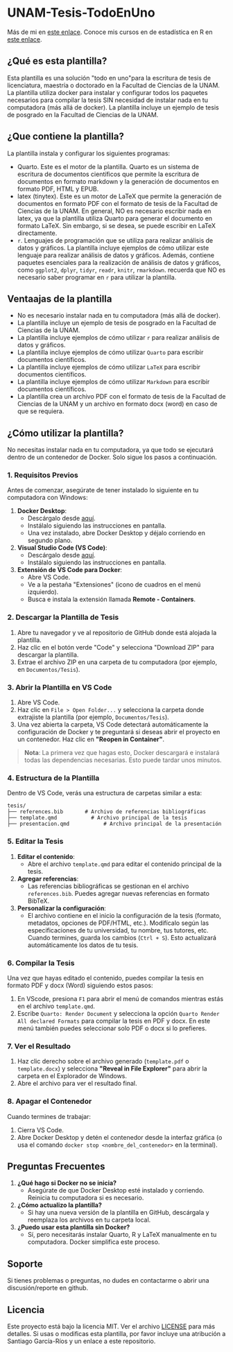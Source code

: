 # UNAM-Tesis-TodoEnUno

Más de mi en [este enlace](https://santi-rios.github.io/). Conoce mis cursos en de estadística en R en [este enlace](https://orcaasesina.com/).

## ¿Qué es esta plantilla?

Esta plantilla es una solución "todo en uno"para la escritura de tesis de licenciatura, maestría o doctorado en la Facultad de Ciencias de la UNAM. La plantilla utiliza docker para instalar y configurar todos los paquetes necesarios para compilar la tesis SIN necesidad de instalar nada en tu computadora (más allá de docker). La plantilla incluye un ejemplo de tesis de posgrado en la Facultad de Ciencias de la UNAM.

## ¿Que contiene la plantilla?

La plantilla instala y configurar los siguientes programas:
- Quarto. Este es el motor de la plantilla. Quarto es un sistema de escritura de documentos científicos que permite la escritura de documentos en formato markdown y la generación de documentos en formato PDF, HTML y EPUB.
- latex (tinytex). Este es un motor de LaTeX que permite la generación de documentos en formato PDF con el formato de tesis de la Facultad de Ciencias de la UNAM. En general, NO es necesario escribir nada en latex, ya que la plantilla utiliza Quarto para generar el documento en formato LaTeX. Sin embargo, si se desea, se puede escribir en LaTeX directamente.
- `r`. Lenguajes de programación que se utiliza para realizar análisis de datos y gráficos. La plantilla incluye ejemplos de cómo utilizar este lenguaje para realizar análisis de datos y gráficos. Además, contiene paquetes esenciales para la realización de análisis de datos y gráficos, como `ggplot2`, `dplyr`, `tidyr`, `readr`, `knitr`, `rmarkdown`. recuerda que NO es necesario saber programar en `r` para utilizar la plantilla.

## Ventaajas de la plantilla

- No es necesario instalar nada en tu computadora (más allá de docker).
- La plantilla incluye un ejemplo de tesis de posgrado en la Facultad de Ciencias de la UNAM.
- La plantilla incluye ejemplos de cómo utilizar `r` para realizar análisis de datos y gráficos.
- La plantilla incluye ejemplos de cómo utilizar `Quarto` para escribir documentos científicos.
- La plantilla incluye ejemplos de cómo utilizar `LaTeX` para escribir documentos científicos.
- La plantilla incluye ejemplos de cómo utilizar `Markdown` para escribir documentos científicos.
- La plantilla crea un archivo PDF con el formato de tesis de la Facultad de Ciencias de la UNAM y un archivo en formato docx (word) en caso de que se requiera.

## ¿Cómo utilizar la plantilla?

No necesitas instalar nada en tu computadora, ya que todo se ejecutará dentro de un contenedor de Docker. Solo sigue los pasos a continuación.

### **1. Requisitos Previos**

Antes de comenzar, asegúrate de tener instalado lo siguiente en tu computadora con Windows:
1. **Docker Desktop**:
   - Descárgalo desde [aquí](https://www.docker.com/products/docker-desktop/).
   - Instálalo siguiendo las instrucciones en pantalla.
   - Una vez instalado, abre Docker Desktop y déjalo corriendo en segundo plano.
2. **Visual Studio Code (VS Code)**:
   - Descárgalo desde [aquí](https://code.visualstudio.com/).
   - Instálalo siguiendo las instrucciones en pantalla.
3. **Extensión de VS Code para Docker**:
   - Abre VS Code.
   - Ve a la pestaña "Extensiones" (icono de cuadros en el menú izquierdo).
   - Busca e instala la extensión llamada **Remote - Containers**.

### **2. Descargar la Plantilla de Tesis**

1. Abre tu navegador y ve al repositorio de GitHub donde está alojada la plantilla.
2. Haz clic en el botón verde "Code" y selecciona "Download ZIP" para descargar la plantilla.
3. Extrae el archivo ZIP en una carpeta de tu computadora (por ejemplo, en `Documentos/Tesis`).


### **3. Abrir la Plantilla en VS Code**
1. Abre VS Code.
2. Haz clic en `File > Open Folder...` y selecciona la carpeta donde extrajiste la plantilla (por ejemplo, `Documentos/Tesis`).
3. Una vez abierta la carpeta, VS Code detectará automáticamente la configuración de Docker y te preguntará si deseas abrir el proyecto en un contenedor. Haz clic en **"Reopen in Container"**.

> **Nota**: La primera vez que hagas esto, Docker descargará e instalará todas las dependencias necesarias. Esto puede tardar unos minutos.

### **4. Estructura de la Plantilla**
Dentro de VS Code, verás una estructura de carpetas similar a esta:

```
tesis/
├── references.bib       # Archivo de referencias bibliográficas
├── template.qmd           # Archivo principal de la tesis
├── presentacion.qmd           # Archivo principal de la presentación
```


### **5. Editar la Tesis**

1. **Editar el contenido**:
   - Abre el archivo `template.qmd` para editar el contenido principal de la tesis.
2. **Agregar referencias**:
   - Las referencias bibliográficas se gestionan en el archivo `references.bib`. Puedes agregar nuevas referencias en formato BibTeX.
3. **Personalizar la configuración**:
   - El archivo contiene en el inicio la configuración de la tesis (formato, metadatos, opciones de PDF/HTML, etc.). Modifícalo según las especificaciones de tu universidad, tu nombre, tus tutores, etc. Cuando termines, guarda los cambios (`Ctrl + S`). Esto actualizará automáticamente los datos de tu tesis.

### **6. Compilar la Tesis**
Una vez que hayas editado el contenido, puedes compilar la tesis en formato PDF y docx (Word) siguiendo estos pasos:

1. En VScode, presiona `F1` para abrir el menú de comandos mientras estás en el archivo `template.qmd`.
2. Escribe `Quarto: Render Document` y selecciona la opción `Quarto Render All declared Formats` para compilar la tesis en PDF y docx. En este menú también puedes seleccionar solo PDF o docx si lo prefieres.


### **7. Ver el Resultado**
1. Haz clic derecho sobre el archivo generado (`template.pdf` o `template.docx`) y selecciona **"Reveal in File Explorer"** para abrir la carpeta en el Explorador de Windows.
3. Abre el archivo para ver el resultado final.

### **8. Apagar el Contenedor**
Cuando termines de trabajar:
1. Cierra VS Code.
2. Abre Docker Desktop y detén el contenedor desde la interfaz gráfica (o usa el comando `docker stop <nombre_del_contenedor>` en la terminal).

## **Preguntas Frecuentes**
1. **¿Qué hago si Docker no se inicia?**
   - Asegúrate de que Docker Desktop esté instalado y corriendo. Reinicia tu computadora si es necesario.
2. **¿Cómo actualizo la plantilla?**
   - Si hay una nueva versión de la plantilla en GitHub, descárgala y reemplaza los archivos en tu carpeta local.
3. **¿Puedo usar esta plantilla sin Docker?**
   - Sí, pero necesitarás instalar Quarto, R y LaTeX manualmente en tu computadora. Docker simplifica este proceso.


## **Soporte**
Si tienes problemas o preguntas, no dudes en contactarme o abrir una discusión/reporte en github.

## Licencia

Este proyecto está bajo la licencia MIT. Ver el archivo [LICENSE](LICENSE) para más detalles. Si usas o modificas esta plantilla, por favor incluye una atribución a Santiago García-Ríos y un enlace a este repositorio.
